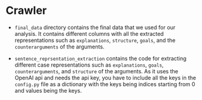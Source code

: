 # Crawler

* `final_data` directory contains the final data that we used for our analysis. It contains different columns with all the extracted representations such as `explanations`, `structure`, `goals`, and the `counterarguments` of the arguments. 

* `sentence_reprsentation_extraction` contains the code for extracting different case representations such as `explanations`, `goals`, `counterarguments`, and `structure` of the arguments. As it uses the OpenAI api and needs the api key, you have to include all the keys in the `config.py` file as a dictionary with the keys being indices starting from 0 and values being the keys.